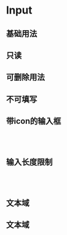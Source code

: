 # Input

## 基础用法
<ClientOnly>
<f-demo code='
   <if-input v-model="ms"></if-input>'>
<f-input/>
</f-demo>
</ClientOnly >

## 只读
<ClientOnly>
<f-demo code=''>
<if-input readonly value='这段话你只能读的说'/>
<if-input type="textarea" readonly value='这段话只能只读'/>
</f-demo>
</ClientOnly >

## 可删除用法
<ClientOnly>
<f-demo code='
   <if-input clearable></if-input>'>
<if-input clearable/>
<if-input type="textarea" clearable/>
</f-demo>
</ClientOnly >

## 不可填写
<ClientOnly>
<f-demo code='
   <if-input disabled></if-input>'>
<if-input disabled/>
<if-input type="textarea" disabled/>
</f-demo>
</ClientOnly >

## 带icon的输入框
<ClientOnly>
<f-demo code='
 <if-input icon="apple"/>
<if-input>
   <if-icon type="alipay" slot="preIcon" size="20"/>
</if-input>
<if-input>
   <if-icon type="wechat" slot="nextIcon" size="20"/>
</if-input>
<if-input>
   <if-icon type="qq" slot="preIcon" size="20"/>
   <if-icon type="true" slot="nextIcon" size="20"/>
</if-input>'>
<if-input type='password' icon="eye"/>
<if-input>
   <if-icon type="alipay" color='dark' slot="preIcon" size="20"/>
</if-input>
<if-input>
   <if-icon type="wechat" slot="nextIcon" size="20"/>
</if-input>
<br/><br/>
<if-input>
   <if-icon type="qq" slot="preIcon" size="20"/>
   <if-icon type="true" slot="nextIcon" size="20"/>
</if-input>
</f-demo>
</ClientOnly >

## 输入长度限制
<ClientOnly>
<f-demo code='
   <if-input maxlength="20"/>'>
<if-input maxlength="20"/><br/><br/>
<if-input maxlength="20" type="textarea"/>
</f-demo>
</ClientOnly >

## 文本域
<ClientOnly>
<f-demo code='
   <if-input maxlength="20"/>'>
<if-input type="textarea"/>
<if-input type="textarea" rows='2' cols='20'/>
<if-input type="textarea" rows='2' cols='20' maxlength="20"/>
</f-demo>
</ClientOnly >

## 文本域
<ClientOnly>
<f-demo code='
   <if-input maxlength="20"/>'>
<if-input type="password"/>
</f-demo>
</ClientOnly >
